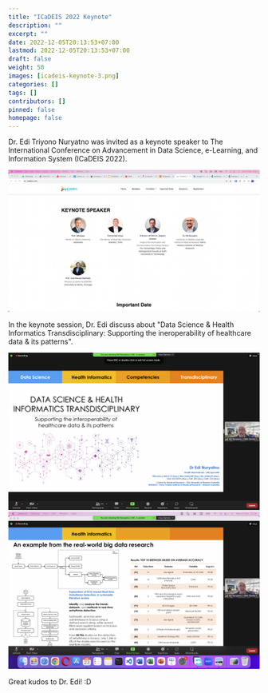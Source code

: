 ```yaml
---
title: "ICaDEIS 2022 Keynote"
description: ""
excerpt: ""
date: 2022-12-05T20:13:53+07:00
lastmod: 2022-12-05T20:13:53+07:00
draft: false
weight: 50
images: [icadeis-keynote-3.png]
categories: []
tags: []
contributors: []
pinned: false
homepage: false
---
```

Dr. Edi Triyono Nuryatno was invited as a keynote speaker to The International Conference on Advancement in Data Science, e-Learning,  and Information System (ICaDEIS 2022).

![keynote-1](icadeis-keynote-1.png)

In the keynote session, Dr. Edi discuss about "Data Science & Health Informatics Transdisciplinary: Supporting the ineroperability of healthcare data & its patterns".

![keynote-3](icadeis-keynote-3.png)
![keynote-2](icadeis-keynote-2.png)

Great kudos to Dr. Edi! :D